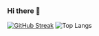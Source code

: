 ### Hi there 👋

<!--
**edualves12/edualves12** is a ✨ _special_ ✨ repository because its `README.md` (this file) appears on your GitHub profile.

Here are some ideas to get you started:

- 🔭 I’m currently working on ...
- 🌱 I’m currently learning ...
- 👯 I’m looking to collaborate on ...
- 🤔 I’m looking for help with ...
- 💬 Ask me about ...
- 📫 How to reach me: ...
- 😄 Pronouns: ...
- ⚡ Fun fact: ...
-->

[![GitHub Streak](https://streak-stats.demolab.com?user=edualves12&theme=tokyonight-duo&hide_border=true)](https://git.io/streak-stats)
![Top Langs](https://github-readme-stats.vercel.app/api/top-langs/?username=myusername&theme=tokyonight)
